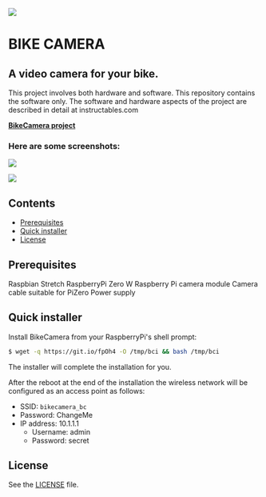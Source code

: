 


![](https://i.imgur.com/4b7kG6x.jpg)

# BIKE CAMERA
## A video camera for your bike.

This project involves both hardware and software.  This repository contains the software only.
The software and hardware aspects of the project are described in detail at instructables.com

[**BikeCamera project**](https://www.instructables.com)

### Here are some screenshots:

![](https://i.imgur.com/KOdXxu2.jpg)

![](https://i.imgur.com/TpOWJspl.jpg)


## Contents

 - [Prerequisites](#prerequisites)
 - [Quick installer](#quick-installer)
 - [License](#license)


## Prerequisites
Raspbian Stretch
RaspberryPi Zero W
Raspberry Pi camera module
Camera cable suitable for PiZero
Power supply


## Quick installer
Install BikeCamera from your RaspberryPi's shell prompt:
```sh
$ wget -q https://git.io/fpOh4 -O /tmp/bci && bash /tmp/bci
```
The installer will complete the installation for you.

After the reboot at the end of the installation the wireless network will be
configured as an access point as follows:
* SSID: `bikecamera_bc`
* Password: ChangeMe
* IP address: 10.1.1.1
  * Username: admin
  * Password: secret


## License
See the [LICENSE](./LICENSE) file.


